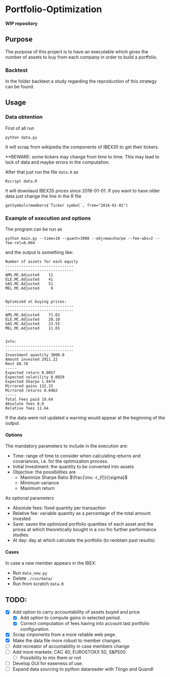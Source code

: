 # Portfolio-Optimization

**WIP repository**

## Purpose

The purpose of this project is to have an executable which gives the number of assets to buy from each company in order to build a portfolio.


### Backtest

In the folder backtest a study regarding the reproduction of this strategy can be found. 

## Usage 

### Data obtention

First of all run 

```
python data.py
```
It will scrap from wikipedia the components of IBEX35 to get their tickers.

**BEWARE: some tickers may change from time to time. This may lead to lack of data and maybe errors in the computation.

After that just run the file `data.R` as

```
Rscript data.R
```
It will downlaod IBEX35 prices since 2016-01-01. If you want to have older data just change the line in the R file 

```
getSymbols(members$`Ticker symbol`, from="2016-01-01")
```

### Example of execution and options

The program can be run as

```
python main.py --time=10 --quant=3000 --obj=maxsharpe --fee-abs=2 --fee-rel=0.004
```

and the output is something like:

```
Number of assets for each equity
------------------------------
------------------------------
AMS.MC.Adjusted    11
ELE.MC.Adjusted    41
GAS.MC.Adjusted    51
MEL.MC.Adjusted     9 


Optimized at buying prices:
------------------------------
------------------------------
AMS.MC.Adjusted    71.02
ELE.MC.Adjusted    20.10
GAS.MC.Adjusted    23.55
MEL.MC.Adjusted    11.65 


Info:
------------------------------
------------------------------
Investment quantity 3000.0
Amount invested 2911.22
Rest 88.78
-----
Expected return 0.0057
Expected volatility 0.0029
Expected Sharpe 1.9474
Mirrored gains 132.15
Mirrored returns 0.0462
-----
Total Fees paid 19.64
Absolute fees 8.0
Relative fees 11.64

```

If the data were not updated a warning would appear at the beginning of the output.

#### Options

The mandatory parameters to include in the execution are:

* Time: range of time to consider when calculating returns and covariances, i.e. for the optimization process.
* Initial Investment: the quantity to be converted into assets
* Objective: the possibilities are 
  * Maximize Sharpe Ratio $\frac{\mu -r_{f}}{\sigma}$
  * Minimum variance
  * Maximum return
  
As optional parameters 

* Absolute fees: fixed quantity per transaction
* Relative fee: variable quantity as a percentage of the total amount invested
* Save: saves the optimized portfolio quantites of each asset and the prices at which theoretically bought in a csv fro further performance studies.
* At day: day at which calculate the portfolio (to reobtain past results).

#### Cases

In case a new member appears in the IBEX:

* Run `data_new.py`
* Delete `./csv/data/`
* Run from scratch `data.R`

## TODO:

- [x] Add option to carry accountability of assets buyed and price
  - [x] Add option to compute gains in selected period.
  - [x] Correct computation of fees having into account last portfolio configuration.
- [x] Scrap cmponents from a more reliable web pege.
- [x] Make the data file more robust to member changes.
- [ ] Add recreator of accuntability in case members change
- [ ] Add more markets: CAC 40, EUROSTOXX 50, S&P500
  - [ ] Possibility to mix them or not
- [ ] Develop GUI for easeness of use.
- [ ] Expand data sourcing to python datareader with Tiingo and Quandl
